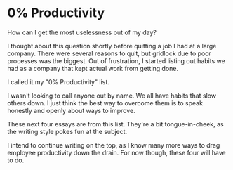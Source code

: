 # 0% Productivity

How can I get the most uselessness out of my day?

I thought about this question shortly before quitting a job I had at a large company. There were several reasons to quit, but gridlock due to poor processes was the biggest. Out of frustration, I started listing out habits we had as a company that kept actual work from getting done. 

I called it my "0% Productivity" list.

I wasn't looking to call anyone out by name. We all have habits that slow others down. I just think the best way to overcome them is to speak honestly and openly about ways to improve.

These next four essays are from this list. They're a bit tongue-in-cheek, as the writing style pokes fun at the subject.

I intend to continue writing on the top, as I know many more ways to drag employee productivity down the drain. For now though, these four will have to do.